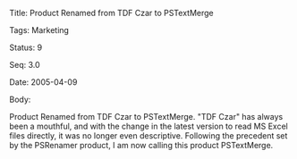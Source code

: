 Title:  Product Renamed from TDF Czar to PSTextMerge

Tags:   Marketing

Status: 9

Seq:    3.0

Date:   2005-04-09

Body:

Product Renamed from TDF Czar to PSTextMerge. &quot;TDF Czar&quot; has always been a mouthful, and with the change in the latest version to read MS Excel files directly, it was no longer even descriptive. Following the precedent set by the PSRenamer product, I am now calling this product PSTextMerge.
